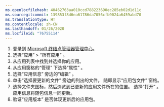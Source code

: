 ```yaml
---
ms.openlocfilehash: 40462763aa010ccd788223690ec285eb02d1d11c
ms.sourcegitcommit: 139853f8d6ea61786da7056cfb9024a6459abd70
ms.translationtype: HT
ms.contentlocale: zh-CN
ms.lasthandoff: 01/26/2020
ms.locfileid: "76755114"
---
```


1. 登录到 [Microsoft 终结点管理器管理中心](https://go.microsoft.com/fwlink/?linkid=2109431)。
2. 选择“应用”   > “所有应用”  。
3. 从应用列表中找到并选择你的应用。  
4. 从应用窗格的“管理”  下选择“属性”  。
5. 选择“应用信息”  旁边的“编辑”  。  
6. 单击“选择要更新的文件”  旁边的列出的文件。 随即显示“应用包文件”  窗格。
7. 选择文件夹图标，然后浏览到已更新的应用文件所在的位置。 选择“打开”  。 应用信息将随包信息一同更新。  
8. 验证“应用版本”  是否体现更新后的应用包。
